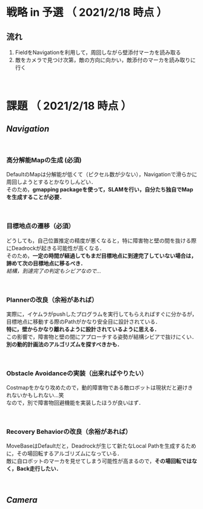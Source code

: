 # 戦略 in 予選 （ 2021/2/18 時点 ）

## 流れ
1. FieldをNavigationを利用して，周回しながら壁添付マーカを読み取る
2. 敵をカメラで見つけ次第，敵の方向に向かい，敵添付のマーカを読み取りに行く  

</br>

# 課題 （ 2021/2/18 時点 ）

## *Navigation*
</br>

### 高分解能Mapの生成 (必須)

DefaultのMapは分解能が低くて（ピクセル数が少ない），Navigationで滑らかに周回しようとするとかなりしんどい．  
そのため，**gmapping packageを使って，SLAMを行い，自分たち独自でMapを生成することが必要．**

</br>

### 目標地点の遷移（必須）

どうしても，自己位置推定の精度が悪くなると，特に障害物と壁の間を抜ける際にDeadrockが起きる可能性が高くなる．  
そのため，**一定の時間が経過してもまだ目標地点に到達完了していない場合は，諦めて次の目標地点に移るべき．**  
*結構，到達完了の判定もシビアなので…*

</br>

### Plannerの改良（余裕があれば）

実際に，イケムラがpushしたプログラムを実行してもらえればすぐに分かるが，目標地点に移動する際のPathがかなり安全目に設計されている．  
**特に，壁からかなり離れるように設計されているように思える．**  
この影響で，障害物と壁の間にアプローチする姿勢が結構シビアで抜けにくい．  
**別の動的計画法のアルゴリズムを探すべきかも．**

</br>

### Obstacle Avoidanceの実装（出来ればやりたい）

Costmapをかなり攻めたので，動的障害物である敵ロボットは現状だと避けきれないかもしれない...笑  
なので，別で障害物回避機能を実装したほうが良いはず．  

</br>  

### Recovery Behaviorの改良（余裕があれば）

MoveBaseはDefaultだと，Deadrockが生じて新たなLocal Pathを生成するために，その場回転するアルゴリズムになっている．  
敵に自ロボットのマーカを見せてしまう可能性が高まるので，**その場回転ではなく，Back走行したい．**

</br>  

## *Camera*